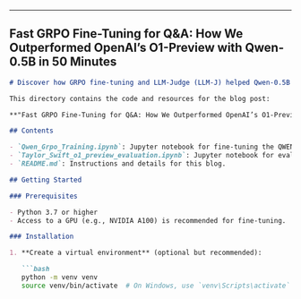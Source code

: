 
---

## **Fast GRPO Fine-Tuning for Q&A: How We Outperformed OpenAI’s O1-Preview with Qwen-0.5B in 50 Minutes**

```markdown
# Discover how GRPO fine-tuning and LLM-Judge (LLM-J) helped Qwen-0.5B surpass OpenAI’s O1-preview in Q&A—optimized in just 50 minutes on Colab A100!

This directory contains the code and resources for the blog post:

**"Fast GRPO Fine-Tuning for Q&A: How We Outperformed OpenAI’s O1-Preview with Qwen-0.5B in 50 Minutes"**

## Contents

- `Qwen_Grpo_Training.ipynb`: Jupyter notebook for fine-tuning the QWEN model.
- `Taylor_Swift_o1_preview_evaluation.ipynb`: Jupyter notebook for evaluating o1-preview model on this task.
- `README.md`: Instructions and details for this blog.

## Getting Started

### Prerequisites

- Python 3.7 or higher
- Access to a GPU (e.g., NVIDIA A100) is recommended for fine-tuning.

### Installation

1. **Create a virtual environment** (optional but recommended):

   ```bash
   python -m venv venv
   source venv/bin/activate  # On Windows, use `venv\Scripts\activate`
